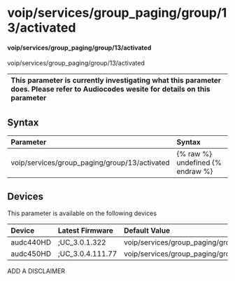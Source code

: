 ﻿---
description: voip/services/group_paging/group/13/activated
search: false
---

# voip/services/group_paging/group/13/activated

#### voip/services/group_paging/group/13/activated

voip/services/group_paging/group/13/activated


| This parameter is currently investigating what this parameter does. Please refer to Audiocodes wesite for details on this parameter | 
| :--- |

## Syntax
| Parameter | Syntax |
| :--- | :--- |
|voip/services/group_paging/group/13/activated | {% raw %} undefined {% endraw %}|

## Devices
This parameter is available on the following devices

| Device | Latest Firmware | Default Value |
|:---|:---|:---|
| audc440HD | ;UC_3.0.1.322 | voip/services/group_paging/group/13/activated=0 
| audc450HD | ;UC_3.0.4.111.77 | voip/services/group_paging/group/13/activated=0 

ADD A DISCLAIMER
